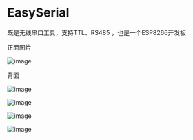 # EasySerial
既是无线串口工具，支持TTL、RS485 ，也是一个ESP8266开发板

正面图片

![image](https://user-images.githubusercontent.com/65395051/133951915-5a4dc873-b517-43c2-ac97-fc7c411af8f0.png)

背面

![image](https://user-images.githubusercontent.com/65395051/133952218-a25b9f55-9c88-4336-b00f-1ea9cee8c961.png)

![image](https://user-images.githubusercontent.com/65395051/133952489-48ed4952-c752-4625-b5dd-1863a524e814.png)


![image](https://user-images.githubusercontent.com/65395051/133952465-ed6c03cc-f050-4517-9835-8c4d7be5bcdf.png)

![image](https://user-images.githubusercontent.com/65395051/133952517-8ac6b4df-0277-40aa-9d35-42765275533c.png)








